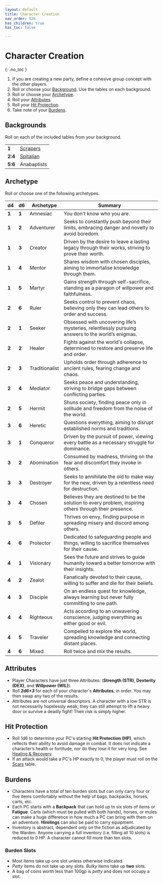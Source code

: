 ```yaml
---
layout: default
title: Character Creation
nav_order: 920
has_children: true
has_toc: false

---
```


# Character Creation
{: .no_toc }

1. If you are creating a new party, define a cohesive group concept with the other players.
2. Roll or choose your [Background](character-creation.md#Backgrounds). Use the tables on each background.
3. Roll or choose your [Archetype](character-creation.md#Archetype).
4. Roll your [Attributes](character-creation.md#Attributes).
5. Roll your [Hit Protection](character-creation.md#Hit%20Protection).
6. Take note of your [Burdens](character-creation.md#Burdens).

## Backgrounds

Roll on each of the included tables from your background.

|         |                                                           |
| ------- | --------------------------------------------------------- |
| **1**   | [Scrapers](character-creation/backgrounds/scrapers.md)    |
| **2:4** | [Spitalian](character-creation/backgrounds/spitalians.md) |
| **5:6** | Anabaptists                                               |

## Archetype

Roll or choose one of the following archetypes.

| d4    | d6    | Archetype      | Summary                                                                                                  |
| ----- | ----- | -------------- | -------------------------------------------------------------------------------------------------------- |
| **1** | **1** | Amnesiac       | You don't know who you are.                                                                              |
| **1** | **2** | Adventurer     | Seeks to constantly push beyond their limits, embracing danger and novelty to avoid boredom.             |
| **1** | **3** | Creator        | Driven by the desire to leave a lasting legacy through their works, striving to prove their worth.       |
| **1** | **4** | Mentor         | Shares wisdom with chosen disciples, aiming to immortalise knowledge through them.                       |
| **1** | **5** | Martyr         | Gains strength through self-sacrifice, standing as a paragon of willpower and faithfulness.              |
| **2** | **6** | Ruler          | Seeks control to prevent chaos, believing only they can lead others to order and success.                |
| **2** | **1** | Seeker         | Obsessed with uncovering life’s mysteries, relentlessly pursuing answers to the world’s enigmas.         |
| **2** | **2** | Healer         | Fights against the world's collapse, determined to restore and preserve life and order.                  |
| **2** | **3** | Traditionalist | Upholds order through adherence to ancient rules, fearing change and chaos.                              |
| **2** | **4** | Mediator       | Seeks peace and understanding, striving to bridge gaps between conflicting parties.                      |
| **2** | **5** | Hermit         | Shuns society, finding peace only in solitude and freedom from the noise of the world.                   |
| **3** | **6** | Heretic        | Questions everything, aiming to disrupt established norms and traditions.                                |
| **3** | **1** | Conqueror      | Driven by the pursuit of power, viewing every battle as a necessary struggle for dominance.              |
| **3** | **2** | Abomination    | Consumed by madness, thriving on the fear and discomfort they invoke in others.                          |
| **3** | **3** | Destroyer      | Seeks to annihilate the old to make way for the new, driven by a relentless need for destruction.        |
| **3** | **4** | Chosen         | Believes they are destined to be the solution to every problem, inspiring others through their presence. |
| **3** | **5** | Defiler        | Thrives on envy, finding purpose in spreading misery and discord among others.                           |
| **4** | **6** | Protector      | Dedicated to safeguarding people and things, willing to sacrifice themselves for their cause.            |
| **4** | **1** | Visionary      | Sees the future and strives to guide humanity toward a better tomorrow with their insights.              |
| **4** | **2** | Zealot         | Fanatically devoted to their cause, willing to suffer and die for their beliefs.                         |
| **4** | **3** | Disciple       | On an endless quest for knowledge, always learning but never fully committing to one path.               |
| **4** | **4** | Righteous      | Acts according to an unwavering conscience, judging everything as either good or evil.                   |
| **4** | **5** | Traveler       | Compelled to explore the world, spreading knowledge and connecting distant places.                       |
| **4** | **6** | Mixed          | Roll twice and mix the results.                                                                          |

## Attributes

- Player Characters have just three Attributes: (**Strength (STR)**, **Dexterity (DEX)**, and **Willpower (WIL)**). 
- Roll ***2d6+3*** for each of your character's **Attributes**, in order. You may then swap any two of the results. 
- Attributes are not universal descriptors. A character with a low STR is not necessarily hopelessly weak; they can still attempt to lift a heavy door or survive a deadly fight! Their risk is simply higher. 

## Hit Protection

- Roll 1d6 to determine your PC's starting **Hit Protection (HP)**, which reflects their ability to avoid damage in combat. It does not indicate a character’s health or fortitude, nor do they lose it for very long. See [Healing & Recovery](core-rules.md#Healing%20&%20Recovery). 
- If an attack would take a PC's HP exactly to 0, the player must roll on the [Scars](core-rules.md#Scars) table.

## Burdens

- Characters have a total of ten burden slots but can only carry four or five items comfortably without the help of bags, backpacks, horses, carts, etc.
- Each PC starts with a **Backpack** that can hold up to six slots of items or **Fatigue**. Carts (which must be pulled with both hands), horses, or mules can make a huge difference in how much a PC can bring with them on an adventure. **Hirelings** can also be paid to carry equipment. 
- Inventory is abstract, dependent only on the fiction as adjudicated by the Warden. Anyone carrying a full inventory (i.e. filling all 10 slots) is reduced to 0 HP. A character cannot fill more than ten slots.

### Burden Slots

- Most items take up one slot unless otherwise indicated. 
- _Petty_ items do not take up any slots. _Bulky_ items take up **two** slots. 
- A bag of coins worth less than 100gp is _petty_ and does not occupy a slot.
